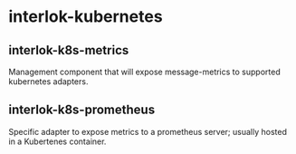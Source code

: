 # interlok-kubernetes

## interlok-k8s-metrics
Management component that will expose message-metrics to supported kubernetes adapters.

## interlok-k8s-prometheus
Specific adapter to expose metrics to a prometheus server; usually hosted in a Kubertenes container.
